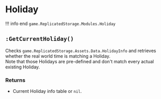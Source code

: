 # Holiday
!!! info end
    ``game.ReplicatedStorage.Modules.Holiday``


## ``:GetCurrentHoliday()``
Checks ``game.ReplicatedStorage.Assets.Data.HolidayInfo`` and retrieves whether the real world time is matching a Holiday.<br>
Note that those Holidays are pre-defined and don't match every actual existing Holiday.
### Returns
* Current Holiday info table or ``nil``.